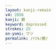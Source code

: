 ```yaml
---
layout: kanji-remain
v4: 2856
kanji: 欝
keyword: depressed
strokes: 25
on-yomi: ウツ
permalink: /rtk/欝/
---
```






